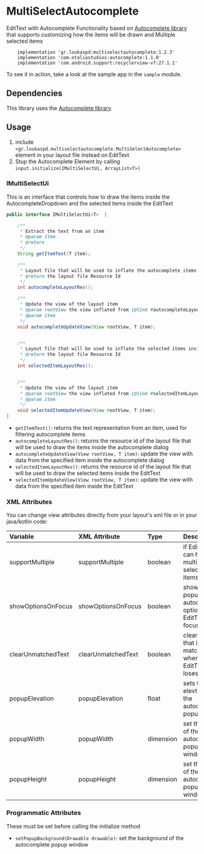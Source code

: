 # MultiSelectAutocomplete

EditText with Autocomplete Functionality based on [Autocomplete library](https://github.com/natario1/Autocomplete) that supports customizing how the items will be drawn and Multiple selected items

```
    implementation 'gr.loukaspd:multiselectautocomplete:1.2.3'
    implementation 'com.otaliastudios:autocomplete:1.1.0'
    implementation 'com.android.support:recyclerview-v7:27.1.1'
```

To see it in action, take a look at the sample app in the `sample` module.

## Dependencies
This library uses the [Autocomplete library](https://github.com/natario1/Autocomplete).

## Usage
1. include `<gr.loukaspd.multiselectautocomplete.MultiSelectAutocomplete>` element in your layout file instead on EditText
2. Stup the Autocomplete Element by calling `input.initialize(IMultiSelectUi, ArrayList<T>)`

### IMultiSelectUi

This is an interface that controls how to draw the items inside the AutocompleteDropdown and the selected items inside the EditText

```java
public interface IMultiSelectUi<T>  {

    /**
     * Extract the text from an item
     * @param item
     * @return
     */
    String getItemText(T item);

    /**
     * Layout file that will be used to inflate the autocomplete items
     * @return the layout file Resource Id
     */
    int autocompleteLayoutRes();

    /**
     * Update the view of the layout item
     * @param rootView the view inflated from {@link #autocompleteLayoutRes()}
     * @param item
     */
    void autocompleteUpdateView(View rootView, T item);


    /**
     * Layout file that will be used to inflate the selected items inside the input
     * @return the layout file Resource Id
     */
    int selectedItemLayoutRes();


    /**
     * Update the view of the layout item
     * @param rootView the view inflated from {@link #selectedItemLayoutRes()}
     * @param item
     */
    void selectedItemUpdateView(View rootView, T item);
}
```

- `getItemText()`: returns the text representation from an item, used for filtering autocomplete items
- `autocompleteLayoutRes()`: returns the resource id of the layout file that will be used to draw the items inside the autocomplete dialog
- `autocompleteUpdateView(View rootView, T item)`: update the view with data from the specified item inside the autocomplete dialog
- `selectedItemLayoutRes()`: returns the resource id of the layout file that will be used to draw the selected items inside the EditText
- `selectedItemUpdateView(View rootView, T item)`: update the view with data from the specified item inside the EditText


### XML Attributes

You can change view attributes directly from your layout's xml file or in your java/kotlin code:

| Variable                   | XML Attribute              | Type      | Description                                                                            |
| :------------------------- | :------------------------- | :-------- | :--------------------------------------------------------------------------------------|
| supportMultiple                 | supportMultiple             | boolean     | if EditText can have multiple selected items |
| showOptionsOnFocus         | showOptionsOnFocus     | boolean     | show the popup with autocomplete options when EditText gets focus                                        |
| clearUnmatchedText         | clearUnmatchedText     | boolean     | clear all text that is not matched when EditText loses focus                                        |
| popupElevation         | popupElevation     | float     | sets the elevtion of the autocomplete popup                                        |
| popupWidth         | popupWidth     | dimension     | set the width of the autocomplete popup window                                        |
| popupHeight        | popupHeight     | dimension     | set the height of the autocomplete popup window                                        |


### Programmatic Attributes

These must be set before calling the initialize method

- `setPopupBackground(Drawable drawable)`: set the background of the autocomplete popup window